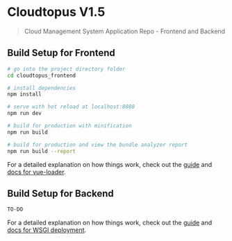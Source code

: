 # Cloudtopus V1.5

> Cloud Management System Application Repo - Frontend and Backend

## Build Setup for Frontend

``` bash
# go into the project directory folder
cd cloudtopus_frontend

# install dependencies
npm install

# serve with hot reload at localhost:8080
npm run dev

# build for production with minification
npm run build

# build for production and view the bundle analyzer report
npm run build --report
```

For a detailed explanation on how things work, check out the [guide](http://vuejs-templates.github.io/webpack/) and [docs for vue-loader](http://vuejs.github.io/vue-loader).

## Build Setup for Backend

``` bash
TO-DO
```

For a detailed explanation on how things work, check out the [guide](https://docs.djangoproject.com/en/3.0/intro/tutorial01/) and [docs for WSGI deployment](https://docs.djangoproject.com/en/3.0/howto/deployment/wsgi/).
